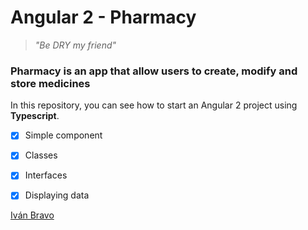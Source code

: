 # Angular 2 - Pharmacy

> *"Be DRY my friend"*

### Pharmacy is an app that allow users to create, modify and store medicines

In this repository, you can see how to start an Angular 2 project using **Typescript**.

- [x] Simple component
- [x] Classes
- [x] Interfaces
- [x] Displaying data



[Iván Bravo](mailto:ivan.bravodelvalle@gmail.com)
